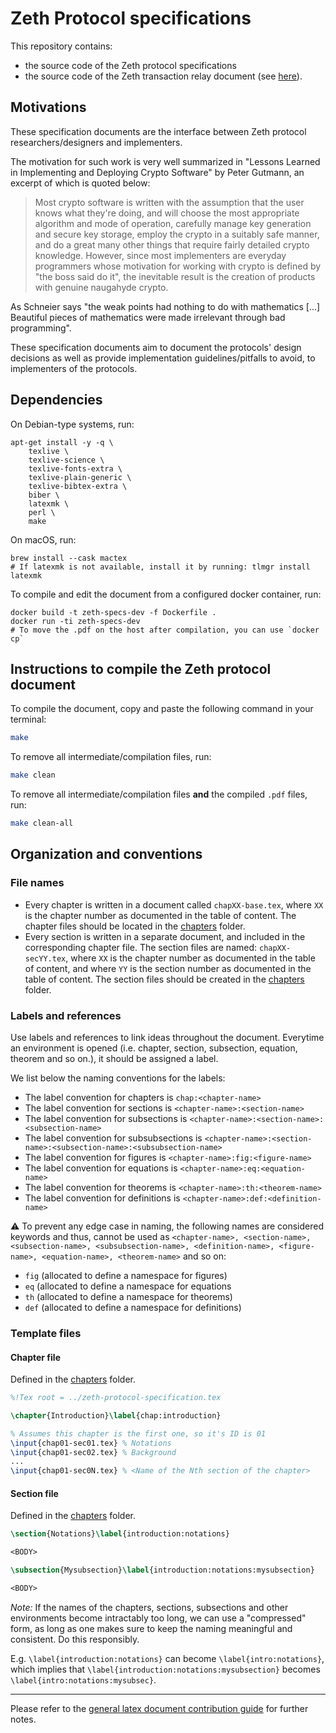 # Zeth Protocol specifications

This repository contains:
- the source code of the Zeth protocol specifications
- the source code of the Zeth transaction relay document (see [here](relay)).

## Motivations

These specification documents are the interface between Zeth protocol researchers/designers and implementers.

The motivation for such work is very well summarized in "Lessons Learned in Implementing and Deploying Crypto Software" by Peter Gutmann, an excerpt of which is quoted below:

> Most crypto software is written with the assumption that the user knows what they're doing, and will choose the most appropriate algorithm and mode of operation, carefully manage key generation and secure key storage, employ the crypto in a suitably safe manner, and do a great many other things that require fairly detailed crypto knowledge.
> However, since most implementers are everyday programmers whose motivation for working with crypto is defined by "the boss said do it", the inevitable result is the creation of products with genuine naugahyde crypto.

As Schneier says "the weak points had nothing to do with mathematics [...] Beautiful pieces of mathematics were made irrelevant through bad programming".

These specification documents aim to document the protocols' design decisions as well as provide implementation guidelines/pitfalls to avoid, to implementers of the protocols.

## Dependencies

On Debian-type systems, run:
```console
apt-get install -y -q \
    texlive \
    texlive-science \
    texlive-fonts-extra \
    texlive-plain-generic \
    texlive-bibtex-extra \
    biber \
    latexmk \
    perl \
    make
```

On macOS, run:
```console
brew install --cask mactex
# If latexmk is not available, install it by running: tlmgr install latexmk
```

To compile and edit the document from a configured docker container, run:
```console
docker build -t zeth-specs-dev -f Dockerfile .
docker run -ti zeth-specs-dev
# To move the .pdf on the host after compilation, you can use `docker cp`
```

## Instructions to compile the Zeth protocol document

To compile the document, copy and paste the following command in your terminal:

```bash
make
```

To remove all intermediate/compilation files, run:
```bash
make clean
```

To remove all intermediate/compilation files **and** the compiled `.pdf` files, run:
```bash
make clean-all
```

## Organization and conventions

### File names

- Every chapter is written in a document called `chapXX-base.tex`, where `XX` is the chapter number as documented in the table of content. The chapter files should be located in the [chapters](./chapters) folder.
- Every section is written in a separate document, and included in the corresponding chapter file. The section files are named: `chapXX-secYY.tex`, where `XX` is the chapter number as documented in the table of content, and where `YY` is the section number as documented in the table of content. The section files should be created in the [chapters](./chapters) folder.

### Labels and references

Use labels and references to link ideas throughout the document. Everytime an environment is opened (i.e. chapter, section, subsection, equation, theorem and so on.), it should be assigned a label.

We list below the naming conventions for the labels:

- The label convention for chapters is `chap:<chapter-name>`
- The label convention for sections is `<chapter-name>:<section-name>`
- The label convention for subsections is `<chapter-name>:<section-name>:<subsection-name>`
- The label convention for subsubsections is `<chapter-name>:<section-name>:<subsection-name>:<subsubsection-name>`
- The label convention for figures is `<chapter-name>:fig:<figure-name>`
- The label convention for equations is `<chapter-name>:eq:<equation-name>`
- The label convention for theorems is `<chapter-name>:th:<theorem-name>`
- The label convention for definitions is `<chapter-name>:def:<definition-name>`

:warning: To prevent any edge case in naming, the following names are considered keywords and thus, cannot be used as `<chapter-name>, <section-name>, <subsection-name>, <subsubsection-name>, <definition-name>, <figure-name>, <equation-name>, <theorem-name>` and so on:
- `fig` (allocated to define a namespace for figures)
- `eq` (allocated to define a namespace for equations
- `th` (allocated to define a namespace for theorems)
- `def` (allocated to define a namespace for definitions)

### Template files

#### Chapter file

Defined in the [chapters](./chapters) folder.

```latex
%!Tex root = ../zeth-protocol-specification.tex

\chapter{Introduction}\label{chap:introduction}

% Assumes this chapter is the first one, so it's ID is 01
\input{chap01-sec01.tex} % Notations
\input{chap01-sec02.tex} % Background
...
\input{chap01-sec0N.tex} % <Name of the Nth section of the chapter>
```

#### Section file

Defined in the [chapters](./chapters) folder.

```latex
\section{Notations}\label{introduction:notations}

<BODY>

\subsection{Mysubsection}\label{introduction:notations:mysubsection}

<BODY>
```

*Note:* If the names of the chapters, sections, subsections and other environments become intractably too long, we can use a "compressed" form, as long as one makes sure to keep the naming meaningful and consistent. Do this responsibly.

E.g. `\label{introduction:notations}` can become `\label{intro:notations}`, which implies that `\label{introduction:notations:mysubsection}` becomes `\label{intro:notations:mysubsec}`.

----------------

Please refer to the [general latex document contribution guide](./contribute.md) for further notes.
